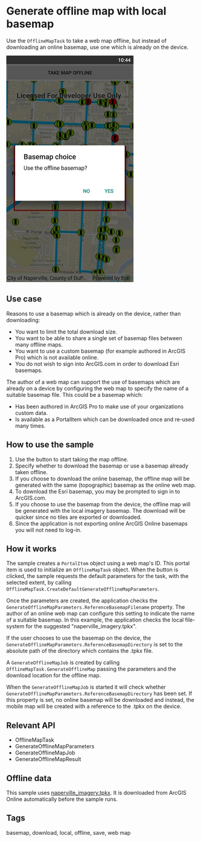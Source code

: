 # Generate offline map with local basemap

Use the `OfflineMapTask` to take a web map offline, but instead of downloading an online basemap, use one which is already on the device.

![Image of Generate offline map with local basemap](OfflineBasemapByReference.jpg)

## Use case

Reasons to use a basemap which is already on the device, rather than downloading:

* You want to limit the total download size.
* You want to be able to share a single set of basemap files between many offline maps.
* You want to use a custom basemap (for example authored in ArcGIS Pro) which is not available online.
* You do not wish to sign into ArcGIS.com in order to download Esri basemaps.

The author of a web map can support the use of basemaps which are already on a device by configuring the web map to specify the name of a suitable basemap file. This could be a basemap which:

* Has been authored in ArcGIS Pro to make use of your organizations custom data.
* Is available as a PortalItem which can be downloaded once and re-used many times.

## How to use the sample

1. Use the button to start taking the map offline.
2. Specify whether to download the basemap or use a basemap already taken offline.
3. If you choose to download the online basemap, the offline map will be generated with the same (topographic) basemap as the online web map.
4. To download the Esri basemap, you may be prompted to sign in to ArcGIS.com.
5. If you choose to use the basemap from the device, the offline map will be generated with the local imagery basemap. The download will be quicker since no tiles are exported or downloaded.
6. Since the application is not exporting online ArcGIS Online basemaps you will not need to log-in.

## How it works

The sample creates a `PortalItem` object using a web map's ID. This portal item is used to initialize an `OfflineMapTask` object. When the button is clicked, the sample requests the default parameters for the task, with the selected extent, by calling `OfflineMapTask.CreateDefaultGenerateOfflineMapParameters`.

Once the parameters are created, the application checks the `GenerateOfflineMapParameters.ReferenceBasemapFilename` property. The author of an online web map can configure this setting to indicate the name of a suitable basemap. In this example, the application checks the local file-system for the suggested "naperville_imagery.tpkx".

If the user chooses to use the basemap on the device, the `GenerateOfflineMapParameters.ReferenceBasemapDirectory` is set to the absolute path of the directory which contains the .tpkx file.

A `GenerateOfflineMapJob` is created by calling `OfflineMapTask.GenerateOfflineMap` passing the parameters and the download location for the offline map.

When the `GenerateOfflineMapJob` is started it will check whether `GenerateOfflineMapParameters.ReferenceBasemapDirectory` has been set. If this property is set, no online basemap will be downloaded and instead, the mobile map will be created with a reference to the .tpkx on the device.

## Relevant API

* OfflineMapTask
* GenerateOfflineMapParameters
* GenerateOfflineMapJob
* GenerateOfflineMapResult

## Offline data

This sample uses [naperville_imagery.tpkx](https://arcgis.com/home/item.html?id=85282f2aaa2844d8935cdb8722e22a93). It is downloaded from ArcGIS Online automatically before the sample runs.

## Tags

basemap, download, local, offline, save, web map
